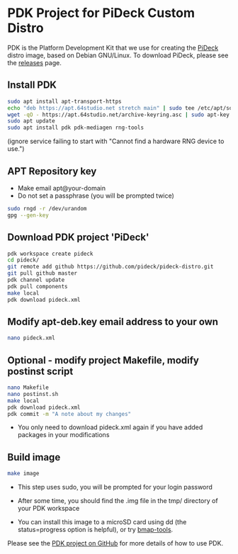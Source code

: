 # PDK Project for PiDeck Custom Distro

PDK is the Platform Development Kit that we use for creating the [PiDeck](http://pideck.com) distro image, based on Debian GNU/Linux. To download PiDeck, please see the [releases](https://github.com/pideck/pideck-distro/releases) page.

## Install PDK

```bash
sudo apt install apt-transport-https
echo "deb https://apt.64studio.net stretch main" | sudo tee /etc/apt/sources.list.d/64studio.list
wget -qO - https://apt.64studio.net/archive-keyring.asc | sudo apt-key add -
sudo apt update
sudo apt install pdk pdk-mediagen rng-tools
```
(ignore service failing to start with "Cannot find a hardware RNG device to use.")

## APT Repository key

- Make email apt@your-domain
- Do not set a passphrase (you will be prompted twice)

```bash
sudo rngd -r /dev/urandom
gpg --gen-key
```

## Download PDK project 'PiDeck'

```bash
pdk workspace create pideck
cd pideck/
git remote add github https://github.com/pideck/pideck-distro.git
git pull github master
pdk channel update
pdk pull components
make local
pdk download pideck.xml
```

## Modify apt-deb.key email address to your own

```bash
nano pideck.xml
```

## Optional - modify project Makefile, modify postinst script

```bash
nano Makefile
nano postinst.sh
make local
pdk download pideck.xml
pdk commit -m "A note about my changes"
```
- You only need to download pideck.xml again if you have added packages in your modifications

## Build image

```bash
make image
```
- This step uses sudo, you will be prompted for your login password

- After some time, you should find the .img file in the tmp/ directory of your PDK workspace

- You can install this image to a microSD card using dd (the status=progress option is helpful), or try [bmap-tools](https://packages.debian.org/search?keywords=bmap-tools).

Please see the [PDK project on GitHub](https://github.com/64studio/pdk) for more details of how to use PDK.
